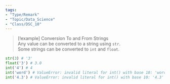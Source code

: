```yaml
---
tags:  
- "Type/Remark"  
- "Topic/Data_Science"  
- "Class/DSC_10"  
---
```

  
> [!example] Conversion To and From Strings  
> Any value can be converted to a string using `str`.  
> Some strings can be converted to `int` and `float`.  
  
```python  
str(3) # '3'  
float('3') # 3.0  
int('4') # 4  
int('word') # ValueError: invalid literal for int() with base 10: 'word'  
int('4.3') # ValueError: invalid literal for int() with base 10: '4.3'  
```  
